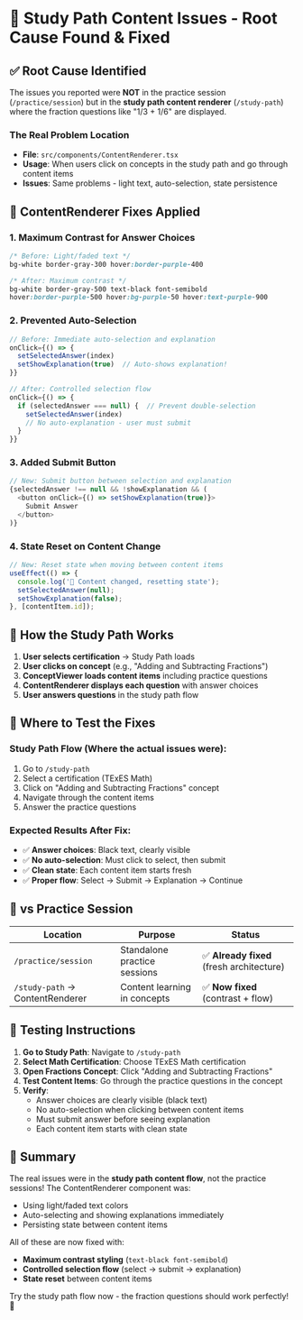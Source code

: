 # 🎯 Study Path Content Issues - Root Cause Found & Fixed

## ✅ **Root Cause Identified**

The issues you reported were **NOT** in the practice session (`/practice/session`) but in the **study path content renderer** (`/study-path`) where the fraction questions like "1/3 + 1/6" are displayed.

### **The Real Problem Location**
- **File**: `src/components/ContentRenderer.tsx`
- **Usage**: When users click on concepts in the study path and go through content items
- **Issues**: Same problems - light text, auto-selection, state persistence

## 🔧 **ContentRenderer Fixes Applied**

### **1. Maximum Contrast for Answer Choices**
```css
/* Before: Light/faded text */
bg-white border-gray-300 hover:border-purple-400

/* After: Maximum contrast */
bg-white border-gray-500 text-black font-semibold 
hover:border-purple-500 hover:bg-purple-50 hover:text-purple-900
```

### **2. Prevented Auto-Selection**
```typescript
// Before: Immediate auto-selection and explanation
onClick={() => {
  setSelectedAnswer(index)
  setShowExplanation(true)  // Auto-shows explanation!
}}

// After: Controlled selection flow
onClick={() => {
  if (selectedAnswer === null) {  // Prevent double-selection
    setSelectedAnswer(index)
    // No auto-explanation - user must submit
  }
}}
```

### **3. Added Submit Button**
```typescript
// New: Submit button between selection and explanation
{selectedAnswer !== null && !showExplanation && (
  <button onClick={() => setShowExplanation(true)}>
    Submit Answer
  </button>
)}
```

### **4. State Reset on Content Change**
```typescript
// New: Reset state when moving between content items
useEffect(() => {
  console.log('🔄 Content changed, resetting state');
  setSelectedAnswer(null);
  setShowExplanation(false);
}, [contentItem.id]);
```

## 🎯 **How the Study Path Works**

1. **User selects certification** → Study Path loads
2. **User clicks on concept** (e.g., "Adding and Subtracting Fractions")
3. **ConceptViewer loads content items** including practice questions
4. **ContentRenderer displays each question** with answer choices
5. **User answers questions** in the study path flow

## 📍 **Where to Test the Fixes**

### **Study Path Flow** (Where the actual issues were):
1. Go to `/study-path`
2. Select a certification (TExES Math)
3. Click on "Adding and Subtracting Fractions" concept
4. Navigate through the content items
5. Answer the practice questions

### **Expected Results After Fix**:
- ✅ **Answer choices**: Black text, clearly visible
- ✅ **No auto-selection**: Must click to select, then submit
- ✅ **Clean state**: Each content item starts fresh
- ✅ **Proper flow**: Select → Submit → Explanation → Continue

## 🔄 **vs Practice Session**

| Location | Purpose | Status |
|----------|---------|---------|
| `/practice/session` | Standalone practice sessions | ✅ **Already fixed** (fresh architecture) |
| `/study-path` → ContentRenderer | Content learning in concepts | ✅ **Now fixed** (contrast + flow) |

## 🧪 **Testing Instructions**

1. **Go to Study Path**: Navigate to `/study-path`
2. **Select Math Certification**: Choose TExES Math certification
3. **Open Fractions Concept**: Click "Adding and Subtracting Fractions"
4. **Test Content Items**: Go through the practice questions in the concept
5. **Verify**:
   - Answer choices are clearly visible (black text)
   - No auto-selection when clicking between content items
   - Must submit answer before seeing explanation
   - Each content item starts with clean state

## 🌟 **Summary**

The real issues were in the **study path content flow**, not the practice sessions! The ContentRenderer component was:
- Using light/faded text colors
- Auto-selecting and showing explanations immediately
- Persisting state between content items

All of these are now fixed with:
- **Maximum contrast styling** (`text-black font-semibold`)
- **Controlled selection flow** (select → submit → explanation)
- **State reset** between content items

Try the study path flow now - the fraction questions should work perfectly! 🌸
